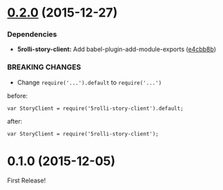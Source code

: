 <a name="0.2.0"></a>
# [0.2.0](https://github.com/moqada/5rolli-story-client/compare/v0.1.0...v0.2.0) (2015-12-27)


### Dependencies

* **5rolli-story-client:** Add babel-plugin-add-module-exports ([e4cbb8b](https://github.com/moqada/5rolli-story-client/commit/e4cbb8b))



### BREAKING CHANGES

* Change `require('...').default` to `require('...')`

before:

```
var StoryClient = require('5rolli-story-client').default;
```

after:

```
var StoryClient = require('5rolli-story-client');
```



<a name="0.1.0"></a>
# 0.1.0 (2015-12-05)



First Release!

